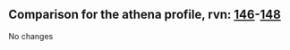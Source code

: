 ## Comparison for the athena profile, rvn: [146](https://github.com/PRO100KatYT/FortniteProfileRevisions/tree/main/profiles/athena/146%20athena.json)-[148](https://github.com/PRO100KatYT/FortniteProfileRevisions/tree/main/profiles/athena/148%20athena.json)

No changes

